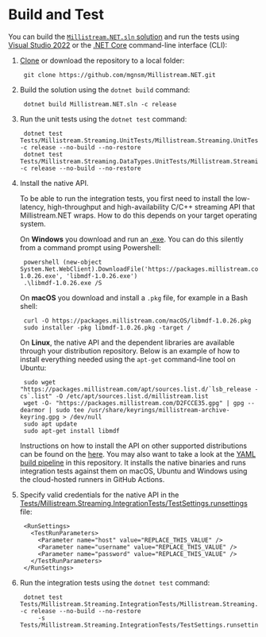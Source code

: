 # Build and Test

You can build the [`Millistream.NET.sln` solution](https://github.com/mgnsm/Millistream.NET/blob/master/Millistream.NET.sln) and run the tests using [Visual Studio 2022](https://visualstudio.microsoft.com/) or the [.NET Core](https://dotnet.microsoft.com/download) command-line interface (CLI):

1. [Clone](https://docs.github.com/en/github/creating-cloning-and-archiving-repositories/cloning-a-repository) or download the repository to a local folder:

        git clone https://github.com/mgnsm/Millistream.NET.git

2. Build the solution using the `dotnet build` command:

        dotnet build Millistream.NET.sln -c release

3. Run the unit tests using the `dotnet test` command:

        dotnet test Tests/Millistream.Streaming.UnitTests/Millistream.Streaming.UnitTests.csproj -c release --no-build --no-restore
        dotnet test Tests/Millistream.Streaming.DataTypes.UnitTests/Millistream.Streaming.DataTypes.UnitTests.csproj -c release --no-build --no-restore

4. Install the native API.

    To be able to run the integration tests, you first need to install the low-latency, high-throughput and high-availability C/C++ streaming API that Millistream.NET wraps. How to do this depends on your target operating system.

    On **Windows** you download and run an [.exe](https://packages.millistream.com/Windows/libmdf-1.0.26.exe). You can do this silently from a command prompt using Powershell:

        powershell (new-object System.Net.WebClient).DownloadFile('https://packages.millistream.com/Windows/libmdf-1.0.26.exe', 'libmdf-1.0.26.exe')
        .\libmdf-1.0.26.exe /S

    On **macOS** you download and install a `.pkg` file, for example in a Bash shell:

        curl -O https://packages.millistream.com/macOS/libmdf-1.0.26.pkg 
        sudo installer -pkg libmdf-1.0.26.pkg -target /

    On **Linux**, the native API and the dependent libraries are available through your distribution repository. Below is an example of how to install everything needed using the `apt-get` command-line tool on Ubuntu:

        sudo wget "https://packages.millistream.com/apt/sources.list.d/`lsb_release -cs`.list" -O /etc/apt/sources.list.d/millistream.list 
        wget -O- "https://packages.millistream.com/D2FCCE35.gpg" | gpg --dearmor | sudo tee /usr/share/keyrings/millistream-archive-keyring.gpg > /dev/null 
        sudo apt update
        sudo apt-get install libmdf

    Instructions on how to install the API on other supported distributions can be found on the [here](https://packages.millistream.com/Linux/). You may also want to take a look at the [YAML build pipeline](https://github.com/mgnsm/Millistream.NET/blob/main/.github/workflows/millistream.streaming.ci.yml) in this repository. It installs the native binaries and runs integration tests against them on macOS, Ubuntu and Windows using the cloud-hosted runners in GitHub Actions.

5. Specify valid credentials for the native API in the [Tests/Millistream.Streaming.IntegrationTests/TestSettings.runsettings](https://github.com/mgnsm/Millistream.NET/blob/master/Tests/Millistream.Streaming.IntegrationTests/TestSettings.runsettings) file:

        <RunSettings>
          <TestRunParameters>
            <Parameter name="host" value="REPLACE_THIS_VALUE" />
            <Parameter name="username" value="REPLACE_THIS_VALUE" />
            <Parameter name="password" value="REPLACE_THIS_VALUE" />
          </TestRunParameters>
        </RunSettings>

6. Run the integration tests using the `dotnet test` command:

        dotnet test Tests/Millistream.Streaming.IntegrationTests/Millistream.Streaming.IntegrationTests.csproj -c release --no-build --no-restore
            -s Tests/Millistream.Streaming.IntegrationTests/TestSettings.runsettings